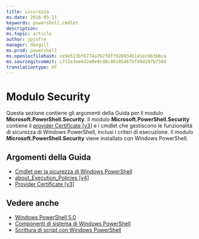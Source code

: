 ```yaml
---
title: sicurezza
ms.date: 2016-05-11
keywords: powershell,cmdlet
description: 
ms.topic: article
author: jpjofre
manager: dongill
ms.prod: powershell
ms.openlocfilehash: ce9e513bf6774a762f8ff9209346141ec6b3b8ca
ms.sourcegitcommit: c732e3ee6d2e0e9cd8c40105d6fbfd4d207b730d
translationtype: HT
---
```

# <a name="security-module"></a>Modulo Security
Questa sezione contiene gli argomenti della Guida per il modulo **Microsoft.PowerShell.Security**. Il modulo **Microsoft.PowerShell.Security** contiene il [provider Certificate [v3]](https://technet.microsoft.com/en-us/library/3f743541-d0c6-4670-809a-b16fb01f7c4d) e i cmdlet che gestiscono le funzionalità di sicurezza di Windows PowerShell, inclusi i criteri di esecuzione. Il modulo **Microsoft.PowerShell.Security** viene installato con Windows PowerShell.

## <a name="help-topics"></a>Argomenti della Guida
- [Cmdlet per la sicurezza di Windows PowerShell](http://go.microsoft.com/fwlink/?LinkID=245860)
- [about_Execution_Policies [v4]](https://technet.microsoft.com/en-us/library/347708dc-1515-4d74-978b-8334603472e6)
- [Provider Certificate [v3]](https://technet.microsoft.com/en-us/library/3f743541-d0c6-4670-809a-b16fb01f7c4d)

## <a name="see-also"></a>Vedere anche
- [Windows PowerShell 5.0](../core-powershell/core-modules/Windows-PowerShell-5.0.md)
- [Componenti di sistema di Windows PowerShell](https://technet.microsoft.com/en-us/library/4b75f1e4-f327-48f3-92ab-bf5435094d41)
- [Scrittura di script con Windows PowerShell](../getting-started/fundamental/Scripting-with-Windows-PowerShell.md)

